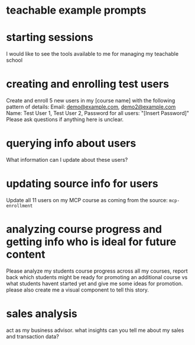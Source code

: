 # teachable example prompts

# starting sessions
I would like to see the tools available to me for managing my teachable school

# creating and enrolling test users
Create and enroll 5 new users in my [course name] with the following pattern of details:
Email: demo@example.com, demo2@example.com
Name: Test User 1, Test User 2, 
Password for all users: "[Insert Password]"
Please ask questions if anything here is unclear.

# querying info about users
What information can I update about these users?

# updating source info for users
Update all 11 users on my MCP course as coming from the source: `mcp-enrollment`

# analyzing course progress and getting info who is ideal for future content
Please analyze my students course progress across all my courses, report back which students might be ready for promoting an additional course vs what students havent started yet and give me some ideas for promotion. please also create me a visual component to tell this story.

# sales analysis
act as my business advisor. what insights can you tell me about my sales and transaction data?
